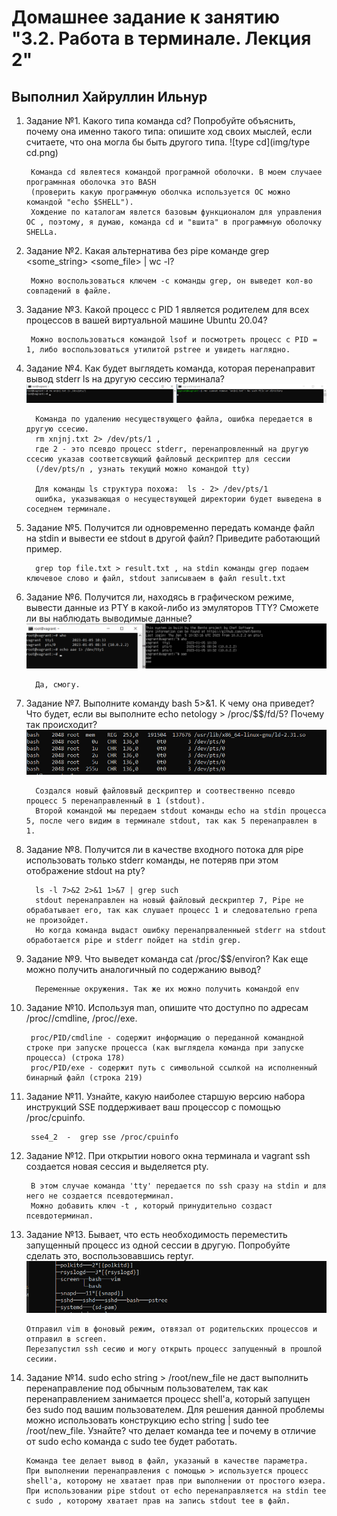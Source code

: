 # Домашнее задание к занятию "3.2. Работа в терминале. Лекция 2"

## Выполнил Хайруллин Ильнур

1. Задание №1.
Какого типа команда cd? Попробуйте объяснить, почему она именно такого типа: опишите ход своих мыслей, если считаете, что она могла бы быть другого типа.
![type cd](img/type cd.png)

        Команда cd явлеятеся командой програмной оболочки. В моем случаее програмнная оболочка это BASH 
        (проверить какую программную оболчка используется ОС можно командой "echo $SHELL"). 
        Хождение по каталогам явлется базовым функционалом для управления ОС , поэтому, я думаю, команда cd и "вшита" в программную оболочку SHELLa.

2. Задание №2.
Какая альтернатива без pipe команде grep <some_string> <some_file> | wc -l?

        Можно воспользоваться ключем -с команды grep, он выведет кол-во совпадений в файле.

3. Задание №3.
Какой процесс с PID 1 является родителем для всех процессов в вашей виртуальной машине Ubuntu 20.04?

        Можно воспользоваться командой lsof и посмотреть процесс с PID = 1, либо воспользоваться утилитой pstree и увидеть наглядно.
        
4. Задание №4.
Как будет выглядеть команда, которая перенаправит вывод stderr ls на другую сессию терминала?
![stderr](img/stderr.png)

         Команда по удалению несуществующего файла, ошибка передается в другую ссесию.
         rm xnjnj.txt 2> /dev/pts/1 , 
         где 2 - это псевдо процесс stderr, перенапровленный на другую ссесию указав соответсвующий файловый дескриптер для сессии 
         (/dev/pts/n , узнать текущий можно командой tty)
         
         Для команды ls структура похожа:  ls - 2> /dev/pts/1
         ошибка, указывающая о несуществующей директории будет выведена в соседнем терминале.

5. Задание №5.
Получится ли одновременно передать команде файл на stdin и вывести ее stdout в другой файл? Приведите работающий пример.

         grep top file.txt > result.txt , на stdin команды grep подаем ключевое слово и файл, stdout записываем в файл result.txt

6. Задание №6.
Получится ли, находясь в графическом режиме, вывести данные из PTY в какой-либо из эмуляторов TTY? Сможете ли вы наблюдать выводимые данные?
![tty](img/tty.png)

         Да, смогу.

7. Задание №7.
Выполните команду bash 5>&1. К чему она приведет? Что будет, если вы выполните echo netology > /proc/$$/fd/5? Почему так происходит?
![fd5](img/fd5.png)

         Создался новый файловвый дескриптер и соотвественно псевдо процесс 5 перенаправленный в 1 (stdout).
         Второй командой мы передаем stdout команды echo на stdin процесса 5, после чего видим в терминале stdout, так как 5 перенаправлен в 1.

8. Задание №8.
Получится ли в качестве входного потока для pipe использовать только stderr команды, не потеряв при этом отображение stdout на pty?

         ls -l 7>&2 2>&1 1>&7 | grep such 
         stdout перенаправлен на новый файловый дескриптер 7, Pipe не обрабатывает его, так как слушает процесс 1 и следовательно грепа не произойдет. 
         Но когда команда выдаст ошибку перенапрваленныей stderr на stdout обработается pipe и stderr пойдет на stdin grep.

9. Задание №9.
Что выведет команда cat /proc/$$/environ? Как еще можно получить аналогичный по содержанию вывод?

         Переменные окружения. Так же их можно получить командой env

10. Задание №10.
Используя man, опишите что доступно по адресам /proc/<PID>/cmdline, /proc/<PID>/exe.

         proc/PID/cmdline - содержит информацию о переданной командной строке при запуске процесса (как выглядела команда при запуске процесса) (строка 178)
         proc/PID/exe - содержит путь с символьной ссылкой на исполненный бинарный файл (строка 219)

11. Задание №11.
Узнайте, какую наиболее старшую версию набора инструкций SSE поддерживает ваш процессор с помощью /proc/cpuinfo.

         sse4_2  -  grep sse /proc/cpuinfo

12. Задание №12.
При открытии нового окна терминала и vagrant ssh создается новая сессия и выделяется pty.

         В этом случае команда 'tty' передается по ssh сразу на stdin и для него не создается псевдотерминал.
         Можно добавить ключ -t , который принудительно создаст псевдотерминал.

13. Задание №13.
Бывает, что есть необходимость переместить запущенный процесс из одной сессии в другую. Попробуйте сделать это, воспользовавшись reptyr.
![screen](img/screen.png)
         
        Отправил vim в фоновый режим, отвязал от родительских процессов и отправил в screen. 
        Перезапустил ssh сесию и могу открыть процесс запущенный в прошлой сесиии.

14. Задание №14.
sudo echo string > /root/new_file не даст выполнить перенаправление под обычным пользователем, так как перенаправлением занимается процесс shell'а, который запущен без sudo под вашим пользователем. Для решения данной проблемы можно использовать конструкцию echo string | sudo tee /root/new_file. Узнайте? что делает команда tee и почему в отличие от sudo echo команда с sudo tee будет работать.

        Команда tee делает вывод в файл, указаный в качестве параметра. 
        При выполнении перенаправления с помощью > используется процесс shell'a, которому не хватает прав при выполнении от простого юзера. При использовании pipe stdout от echo перенаправляется на stdin tee c sudo , которому хватает прав на запись stdout tee в файл.